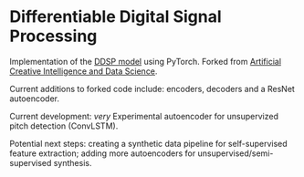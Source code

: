 # Differentiable Digital Signal Processing

Implementation of the [DDSP model](https://github.com/magenta/ddsp) using PyTorch.
Forked from [Artificial Creative Intelligence and Data Science](https://github.com/acids-ircam/ddsp_pytorch). 

Current additions to forked code include: encoders, decoders and a ResNet autoencoder. 

Current development: *very* Experimental autoencoder for unsupervized pitch detection (ConvLSTM).

Potential next steps: creating a synthetic data pipeline for self-supervised feature extraction; adding more autoencoders for unsupervised/semi-supervised synthesis.


